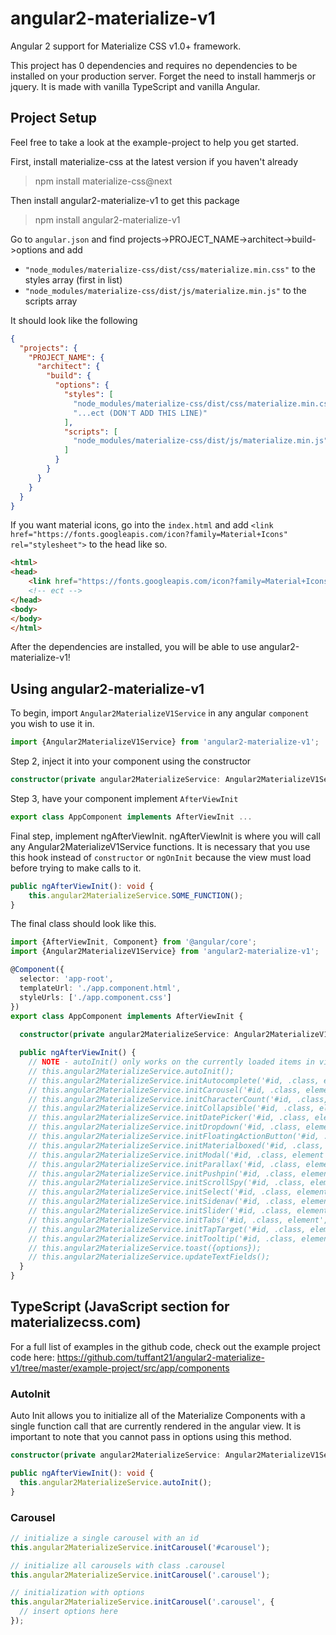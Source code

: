 # angular2-materialize-v1
Angular 2 support for Materialize CSS v1.0+ framework.

This project has 0 dependencies and requires no dependencies to be installed on your production server. Forget the need 
to install hammerjs or jquery. It is made with vanilla TypeScript and vanilla Angular. 

## Project Setup
Feel free to take a look at the example-project to help you get started. 

First, install materialize-css at the latest version if you haven't already
> npm install materialize-css@next

Then install angular2-materialize-v1 to get this package
> npm install angular2-materialize-v1

Go to `angular.json` and find projects->PROJECT_NAME->architect->build->options and add 
* `"node_modules/materialize-css/dist/css/materialize.min.css"` to the styles array (first in list)
* `"node_modules/materialize-css/dist/js/materialize.min.js"` to the scripts array

It should look like the following
```json
{
  "projects": {
    "PROJECT_NAME": {
      "architect": {
        "build": {
          "options": {
            "styles": [
              "node_modules/materialize-css/dist/css/materialize.min.css",
              "...ect (DON'T ADD THIS LINE)"
            ],
            "scripts": [
              "node_modules/materialize-css/dist/js/materialize.min.js"
            ]
          }
        }
      }
    }
  }
}
``` 

If you want material icons, go into the `index.html` and add `<link href="https://fonts.googleapis.com/icon?family=Material+Icons" rel="stylesheet">` to the head like so.
```html
<html>
<head>
    <link href="https://fonts.googleapis.com/icon?family=Material+Icons" rel="stylesheet">
    <!-- ect -->
</head>
<body>
</body>
</html>
```

After the dependencies are installed, you will be able to use angular2-materialize-v1!

## Using angular2-materialize-v1
To begin, import `Angular2MaterializeV1Service` in any angular `component` you wish to use it in.
```typescript
import {Angular2MaterializeV1Service} from 'angular2-materialize-v1';
```
Step 2, inject it into your component using the constructor
```typescript
constructor(private angular2MaterializeService: Angular2MaterializeV1Service) ...
```
Step 3, have your component implement `AfterViewInit`
```typescript
export class AppComponent implements AfterViewInit ...
```
Final step, implement ngAfterViewInit. ngAfterViewInit is where you will call any Angular2MaterializeV1Service 
functions. It is necessary that you use this hook instead of `constructor` or `ngOnInit` because the view must load 
before trying to make calls to it.
```typescript
public ngAfterViewInit(): void {
    this.angular2MaterializeService.SOME_FUNCTION();
}
```
The final class should look like this.
```typescript
import {AfterViewInit, Component} from '@angular/core';
import {Angular2MaterializeV1Service} from 'angular2-materialize-v1';

@Component({
  selector: 'app-root',
  templateUrl: './app.component.html',
  styleUrls: ['./app.component.css']
})
export class AppComponent implements AfterViewInit {
    
  constructor(private angular2MaterializeService: Angular2MaterializeV1Service) {}

  public ngAfterViewInit() {
    // NOTE - autoInit() only works on the currently loaded items in view
    // this.angular2MaterializeService.autoInit();
    // this.angular2MaterializeService.initAutocomplete('#id, .class, element', {options});
    // this.angular2MaterializeService.initCarousel('#id, .class, element', {options});
    // this.angular2MaterializeService.initCharacterCount('#id, .class, element', {options});
    // this.angular2MaterializeService.initCollapsible('#id, .class, element', {options});
    // this.angular2MaterializeService.initDatePicker('#id, .class, element', {options});
    // this.angular2MaterializeService.initDropdown('#id, .class, element', {options});
    // this.angular2MaterializeService.initFloatingActionButton('#id, .class, element', {options});
    // this.angular2MaterializeService.initMaterialboxed('#id, .class, element', {options});
    // this.angular2MaterializeService.initModal('#id, .class, element', {options});
    // this.angular2MaterializeService.initParallax('#id, .class, element', {options});
    // this.angular2MaterializeService.initPushpin('#id, .class, element', {options});
    // this.angular2MaterializeService.initScrollSpy('#id, .class, element', {options});
    // this.angular2MaterializeService.initSelect('#id, .class, element', {options});
    // this.angular2MaterializeService.initSidenav('#id, .class, element', {options});
    // this.angular2MaterializeService.initSlider('#id, .class, element', {options});
    // this.angular2MaterializeService.initTabs('#id, .class, element', {options});
    // this.angular2MaterializeService.initTapTarget('#id, .class, element', {options});
    // this.angular2MaterializeService.initTooltip('#id, .class, element', {options});
    // this.angular2MaterializeService.toast({options});
    // this.angular2MaterializeService.updateTextFields();
  }
}
```

## TypeScript (JavaScript section for materializecss.com)
For a full list of examples in the github code, check out the example project code here: 
https://github.com/tuffant21/angular2-materialize-v1/tree/master/example-project/src/app/components

### AutoInit
Auto Init allows you to initialize all of the Materialize Components with a single function call that are currently 
rendered in the angular view. It is important to note that you cannot pass in options using this method.

```typescript
constructor(private angular2MaterializeService: Angular2MaterializeV1Service) {}

public ngAfterViewInit(): void {
  this.angular2MaterializeService.autoInit();
}
```

### Carousel
```typescript
// initialize a single carousel with an id
this.angular2MaterializeService.initCarousel('#carousel');

// initialize all carousels with class .carousel
this.angular2MaterializeService.initCarousel('.carousel');

// initialization with options
this.angular2MaterializeService.initCarousel('.carousel', {
  // insert options here
});
```
